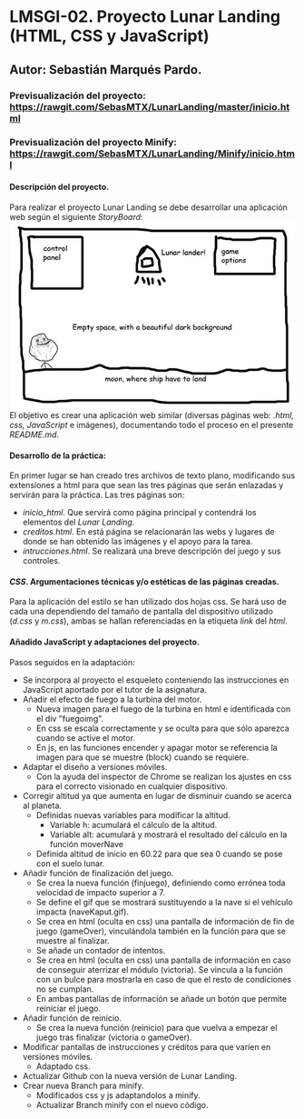 # LMSGI-02. Proyecto Lunar Landing (HTML, CSS y JavaScript)
## Autor: Sebastián Marqués Pardo.
### Previsualización del proyecto: https://rawgit.com/SebasMTX/LunarLanding/master/inicio.html
### Previsualización del proyecto Minify: https://rawgit.com/SebasMTX/LunarLanding/Minify/inicio.html
#### Descripción del proyecto.
Para realizar el proyecto Lunar Landing se debe desarrollar una aplicación web según el siguiente _StoryBoard_:  
![imagen HTML](storyboard.jpg)  
El objetivo es crear una aplicación web similar (diversas páginas web: _.html, css, JavaScript_ e imágenes), documentando todo el proceso en el presente _README.md_.
#### Desarrollo de la práctica:
En primer lugar se han creado tres archivos de texto plano, modificando sus extensiones a html para que sean las tres páginas que serán enlazadas y servirán para la práctica. Las tres páginas son:
 * _inicio_html_. Que servirá como página principal y contendrá los elementos del _Lunar Landing_.
 * _creditos.html_. En está página se relacionarán las webs y lugares de donde se han obtenido las imágenes y el apoyo para la tarea. 
 * _intrucciones.html_. Se realizará una breve descripción del juego y sus controles.

#### _CSS_. Argumentaciones técnicas y/o estéticas de las páginas creadas.
 
 Para la aplicación del estilo se han utilizado dos hojas css. Se hará uso de cada una dependiendo del tamaño de pantalla del dispositivo utilizado (_d.css_ y _m.css_), ambas se hallan referenciadas en la etiqueta _link_ del _html_.
  
#### Añadido JavaScript y adaptaciones del proyecto.

Pasos seguidos en la adaptación:

  * Se incorpora al proyecto el esqueleto conteniendo las instrucciones en JavaScript aportado por el tutor de la asignatura.
  * Añadir el efecto de fuego a la turbina del motor.
    * Nueva imagen para el fuego de la turbina en html e identificada con el div "fuegoimg".
    * En css se escala correctamente y se oculta para que sólo aparezca cuando se active el motor.
    * En js, en las funciones encender y apagar motor se referencia la imagen para que se muestre (block) cuando se requiere.
  * Adaptar el diseño a versiones móviles.
    * Con la ayuda del inspector de Chrome se realizan los ajustes en css para el correcto visionado en cualquier dispositivo.
  * Corregir altitud ya que aumenta en lugar de disminuir cuando se acerca al planeta.
    * Definidas nuevas variables para modificar la altitud.
       * Variable h: acumulará el cálculo de la altitud.
       * Variable alt: acumulará y mostrará el resultado del cálculo en la función  moverNave
    * Definida altitud de inicio en 60.22 para que sea 0 cuando se pose con el suelo lunar.
  * Añadir función de finalización del juego.
    * Se crea la nueva función (finjuego), definiendo como errónea toda velocidad de impacto superior a 7.
    *  Se define el gif que se mostrará sustituyendo a la nave si el vehículo impacta (naveKaput.gif).
    * Se crea en html (oculta en css) una pantalla de información de fin de juego (gameOver), vinculándola también en la función para que se muestre al finalizar.
    * Se añade un contador de intentos.
    * Se crea en html (oculta en css) una pantalla de información en caso de conseguir aterrizar el módulo (victoria). Se vincula a la función con un bulce para mostrarla en caso de que el resto de condiciones no se cumplan.
    * En ambas pantallas de información se añade un botón que permite reiniciar el juego.
  * Añadir función de reinicio.
    * Se crea la nueva función (reinicio) para que vuelva a empezar el juego tras finalizar (victoria o gameOver).
  * Modificar pantallas de instrucciones y créditos para que varíen en versiones móviles.
    * Adaptado css.
  * Actualizar Github con la nueva versión de Lunar Landing.
  * Crear nueva Branch para minify.
    * Modificados css y js adaptandolos a minify.
    * Actualizar Branch minify con el nuevo código.
 

